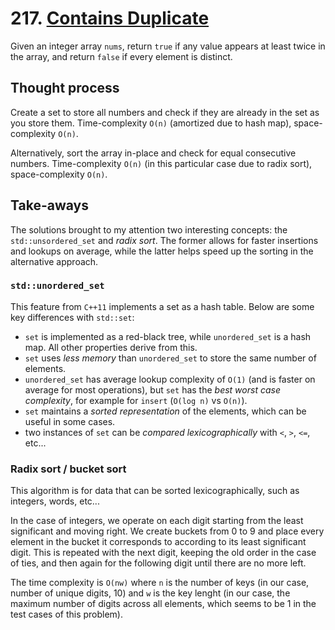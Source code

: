 # 217. [Contains Duplicate](https://leetcode.com/problems/contains-duplicate/description/)

Given an integer array `nums`, return `true` if any value appears at least twice in the array, and return `false` if every element is distinct.

## Thought process

Create a set to store all numbers and check if they are already in the set as you store them. Time-complexity `O(n)` (amortized due to hash map), space-complexity `O(n)`.

Alternatively, sort the array in-place and check for equal consecutive numbers. Time-complexity `O(n)` (in this particular case due to radix sort), space-complexity `O(n)`.

## Take-aways

The solutions brought to my attention two interesting concepts: the `std::unsordered_set` and *radix sort*. The former allows for faster insertions and lookups on average, while the latter helps speed up the sorting in the alternative approach.

### `std::unordered_set`

This feature from `C++11` implements a set as a hash table. Below are some key differences with `std::set`:

- `set` is implemented as a red-black tree, while `unordered_set` is a hash map. All other properties derive from this.
- `set` uses *less memory* than `unordered_set` to store the same number of elements.
- `unordered_set` has average lookup complexity of `O(1)` (and is faster on average for most operations), but `set` has the *best worst case complexity*, for example for `insert` (`O(log n)` vs `O(n)`).
- `set` maintains a *sorted representation* of the elements, which can be useful in some cases.
- two instances of `set` can be *compared lexicographically* with `<`, `>`, `<=`, etc...  

### Radix sort / bucket sort

This algorithm is for data that can be sorted lexicographically, such as integers, words, etc...

In the case of integers, we operate on each digit starting from the least significant and moving right. We create buckets from 0 to 9 and place every element in the bucket it corresponds to according to its least significant digit. This is repeated with the next digit, keeping the old order in the case of ties, and then again for the following digit until there are no more left.

The time complexity is `O(nw)` where `n` is the number of keys (in our case, number of unique digits, 10) and `w` is the key lenght (in our case, the maximum number of digits across all elements, which seems to be 1 in the test cases of this problem). 

